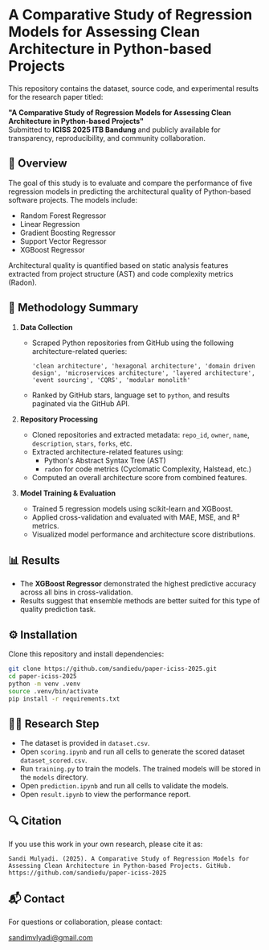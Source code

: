 # A Comparative Study of Regression Models for Assessing Clean Architecture in Python-based Projects

This repository contains the dataset, source code, and experimental results for the research paper titled:

**"A Comparative Study of Regression Models for Assessing Clean Architecture in Python-based Projects"**  
Submitted to **ICISS 2025 ITB Bandung** and publicly available for transparency, reproducibility, and community collaboration.

## 📌 Overview

The goal of this study is to evaluate and compare the performance of five regression models in predicting the architectural quality of Python-based software projects. The models include:

- Random Forest Regressor
- Linear Regression
- Gradient Boosting Regressor
- Support Vector Regressor
- XGBoost Regressor

Architectural quality is quantified based on static analysis features extracted from project structure (AST) and code complexity metrics (Radon).

## 🧪 Methodology Summary

1. **Data Collection**  
   - Scraped Python repositories from GitHub using the following architecture-related queries:

     ```text
     'clean architecture', 'hexagonal architecture', 'domain driven design', 'microservices architecture', 'layered architecture', 'event sourcing', 'CQRS', 'modular monolith'
     ```

   - Ranked by GitHub stars, language set to `python`, and results paginated via the GitHub API.

2. **Repository Processing**
   - Cloned repositories and extracted metadata: `repo_id`, `owner`, `name`, `description`, `stars`, `forks`, etc.
   - Extracted architecture-related features using:
     - Python's Abstract Syntax Tree (AST)
     - `radon` for code metrics (Cyclomatic Complexity, Halstead, etc.)
   - Computed an overall architecture score from combined features.

3. **Model Training & Evaluation**
   - Trained 5 regression models using scikit-learn and XGBoost.
   - Applied cross-validation and evaluated with MAE, MSE, and R² metrics.
   - Visualized model performance and architecture score distributions.

## 📊 Results

- The **XGBoost Regressor** demonstrated the highest predictive accuracy across all bins in cross-validation.
- Results suggest that ensemble methods are better suited for this type of quality prediction task.

## ⚙️ Installation

Clone this repository and install dependencies:

```bash
git clone https://github.com/sandiedu/paper-iciss-2025.git
cd paper-iciss-2025
python -m venv .venv
source .venv/bin/activate
pip install -r requirements.txt
```

## 🏃‍♂️ Research Step

- The dataset is provided in `dataset.csv`.
- Open `scoring.ipynb` and run all cells to generate the scored dataset `dataset_scored.csv`.
- Run `training.py` to train the models. The trained models will be stored in the `models` directory.
- Open `prediction.ipynb` and run all cells to validate the models.
- Open `result.ipynb` to view the performance report.

## 🔍 Citation

If you use this work in your own research, please cite it as:

`Sandi Mulyadi. (2025). A Comparative Study of Regression Models for Assessing Clean Architecture in Python-based Projects. GitHub. https://github.com/sandiedu/paper-iciss-2025`

## 📬 Contact

For questions or collaboration, please contact:

<sandimvlyadi@gmail.com>

